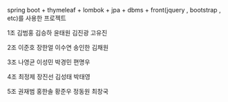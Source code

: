 spring boot + thymeleaf + lombok + jpa + dbms + front(jquery , bootstrap , etc)를 사용한 프로젝트 



1조 김범홍 김승하 윤태원 김진광 고유진



2조 이준호 장한얼 이수연 송인한 김채원



3조 나영균 이성민 박경민 편명우 



4조 최정제 장진선 김성태 박태영



5조 권재범 홍한솔 황준우 정동원 최창국
